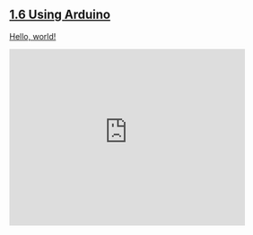 
## [1.6 Using Arduino](https://123d.circuits.io/circuits/996751-1-6-using-arduino/embed#breadboard)


<a href="https://123d.circuits.io/circuits/996751-1-6-using-arduino/embed#breadboard" target="_blank">Hello, world!</a>


<iframe width="420" height="315" src="http://www.youtube.com/embed/dQw4w9WgXcQ" frameborder="0" allowfullscreen></iframe>
